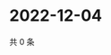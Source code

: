 # 2022-12-04

共 0 条

<!-- BEGIN WEIBO -->
<!-- 最后更新时间 Sun Dec 04 2022 13:12:16 GMT+0800 (China Standard Time) -->

<!-- END WEIBO -->
